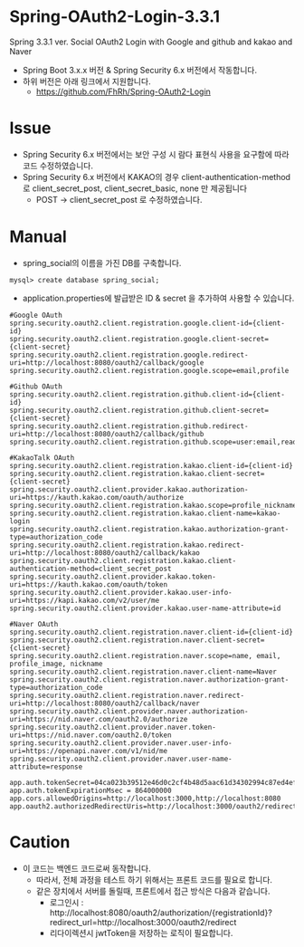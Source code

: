 # Spring-OAuth2-Login-3.3.1
Spring 3.3.1 ver. Social OAuth2 Login with Google and github and kakao and Naver
- Spring Boot 3.x.x 버전 & Spring Security 6.x 버전에서 작동합니다.
- 하위 버전은 아래 링크에서 지원합니다.
  - https://github.com/FhRh/Spring-OAuth2-Login
 
# Issue
- Spring Security 6.x 버전에서는 보안 구성 시 람다 표현식 사용을 요구함에 따라 코드 수정하였습니다. 
- Spring Security 6.x 버전에서 KAKAO의 경우 client-authentication-method로 client_secret_post, client_secret_basic, none 만 제공됩니다
  - POST -> client_secret_post 로 수정하였습니다.

# Manual
- spring_social의 이름을 가진 DB를 구축합니다.
```mysql
mysql> create database spring_social;
```

- application.properties에 발급받은 ID & secret 을 추가하여 사용할 수 있습니다.
```properties
#Google OAuth
spring.security.oauth2.client.registration.google.client-id={client-id}
spring.security.oauth2.client.registration.google.client-secret={client-secret}
spring.security.oauth2.client.registration.google.redirect-uri=http://localhost:8080/oauth2/callback/google
spring.security.oauth2.client.registration.google.scope=email,profile

#Github OAuth
spring.security.oauth2.client.registration.github.client-id={client-id}
spring.security.oauth2.client.registration.github.client-secret={client-secret}
spring.security.oauth2.client.registration.github.redirect-uri=http://localhost:8080/oauth2/callback/github
spring.security.oauth2.client.registration.github.scope=user:email,read:user

#KakaoTalk OAuth
spring.security.oauth2.client.registration.kakao.client-id={client-id}
spring.security.oauth2.client.registration.kakao.client-secret={client-secret}
spring.security.oauth2.client.provider.kakao.authorization-uri=https://kauth.kakao.com/oauth/authorize
spring.security.oauth2.client.registration.kakao.scope=profile_nickname,profile_image,account_email
spring.security.oauth2.client.registration.kakao.client-name=kakao-login
spring.security.oauth2.client.registration.kakao.authorization-grant-type=authorization_code
spring.security.oauth2.client.registration.kakao.redirect-uri=http://localhost:8080/oauth2/callback/kakao
spring.security.oauth2.client.registration.kakao.client-authentication-method=client_secret_post
spring.security.oauth2.client.provider.kakao.token-uri=https://kauth.kakao.com/oauth/token
spring.security.oauth2.client.provider.kakao.user-info-uri=https://kapi.kakao.com/v2/user/me
spring.security.oauth2.client.provider.kakao.user-name-attribute=id

#Naver OAuth
spring.security.oauth2.client.registration.naver.client-id={client-id}
spring.security.oauth2.client.registration.naver.client-secret={client-secret}
spring.security.oauth2.client.registration.naver.scope=name, email, profile_image, nickname
spring.security.oauth2.client.registration.naver.client-name=Naver
spring.security.oauth2.client.registration.naver.authorization-grant-type=authorization_code
spring.security.oauth2.client.registration.naver.redirect-uri=http://localhost:8080/oauth2/callback/naver
spring.security.oauth2.client.provider.naver.authorization-uri=https://nid.naver.com/oauth2.0/authorize
spring.security.oauth2.client.provider.naver.token-uri=https://nid.naver.com/oauth2.0/token
spring.security.oauth2.client.provider.naver.user-info-uri=https://openapi.naver.com/v1/nid/me
spring.security.oauth2.client.provider.naver.user-name-attribute=response

app.auth.tokenSecret=04ca023b39512e46d0c2cf4b48d5aac61d34302994c87ed4eff225dcf3b0a218739f3897051a057f9b846a69ea2927a587044164b7bae5e1306219d50b588cb1
app.auth.tokenExpirationMsec = 864000000
app.cors.allowedOrigins=http://localhost:3000,http://localhost:8080
app.oauth2.authorizedRedirectUris=http://localhost:3000/oauth2/redirect,myandroidapp://oauth2/redirect,myiosapp://oauth2/redirect
```

# Caution  
- 이 코드는 백엔드 코드로써 동작합니다.
  - 따라서, 전체 과정을 테스트 하기 위해서는 프론트 코드를 필요로 합니다.
  - 같은 장치에서 서버를 돌릴때, 프론트에서 접근 방식은 다음과 같습니다.
    -  로그인시 : http://localhost:8080/oauth2/authorization/{registrationId}?redirect_url=http://localhost:3000/oauth2/redirect
    -  리다이렉션시 jwtToken을 저장하는 로직이 필요합니다.
